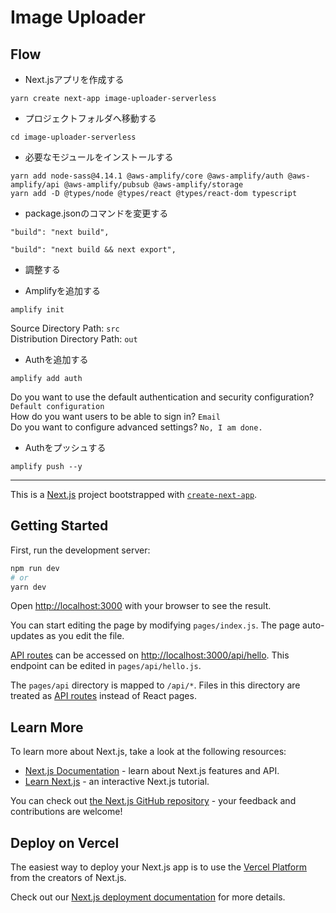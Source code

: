# Image Uploader

## Flow

- Next.jsアプリを作成する
```
yarn create next-app image-uploader-serverless
```

- プロジェクトフォルダへ移動する
```
cd image-uploader-serverless
```

- 必要なモジュールをインストールする
```
yarn add node-sass@4.14.1 @aws-amplify/core @aws-amplify/auth @aws-amplify/api @aws-amplify/pubsub @aws-amplify/storage
yarn add -D @types/node @types/react @types/react-dom typescript
```

- package.jsonのコマンドを変更する
```
"build": "next build",
```
```
"build": "next build && next export",
```

- 調整する

- Amplifyを追加する
```
amplify init
```
Source Directory Path: `src`  
Distribution Directory Path: `out`

- Authを追加する
```
amplify add auth
```
Do you want to use the default authentication and security configuration? `Default configuration`  
How do you want users to be able to sign in? `Email`  
Do you want to configure advanced settings? `No, I am done.`

- Authをプッシュする
```
amplify push --y
```


-----


This is a [Next.js](https://nextjs.org/) project bootstrapped with [`create-next-app`](https://github.com/vercel/next.js/tree/canary/packages/create-next-app).

## Getting Started

First, run the development server:

```bash
npm run dev
# or
yarn dev
```

Open [http://localhost:3000](http://localhost:3000) with your browser to see the result.

You can start editing the page by modifying `pages/index.js`. The page auto-updates as you edit the file.

[API routes](https://nextjs.org/docs/api-routes/introduction) can be accessed on [http://localhost:3000/api/hello](http://localhost:3000/api/hello). This endpoint can be edited in `pages/api/hello.js`.

The `pages/api` directory is mapped to `/api/*`. Files in this directory are treated as [API routes](https://nextjs.org/docs/api-routes/introduction) instead of React pages.

## Learn More

To learn more about Next.js, take a look at the following resources:

- [Next.js Documentation](https://nextjs.org/docs) - learn about Next.js features and API.
- [Learn Next.js](https://nextjs.org/learn) - an interactive Next.js tutorial.

You can check out [the Next.js GitHub repository](https://github.com/vercel/next.js/) - your feedback and contributions are welcome!

## Deploy on Vercel

The easiest way to deploy your Next.js app is to use the [Vercel Platform](https://vercel.com/import?utm_medium=default-template&filter=next.js&utm_source=create-next-app&utm_campaign=create-next-app-readme) from the creators of Next.js.

Check out our [Next.js deployment documentation](https://nextjs.org/docs/deployment) for more details.
